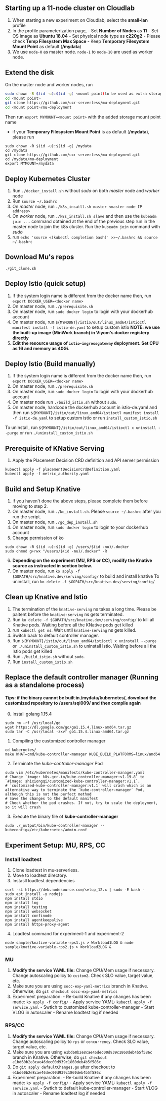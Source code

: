 ## Starting up a 11-node cluster on Cloudlab
1. When starting a new experiment on Cloudlab, select the **small-lan** profile
2. In the profile parameterization page, 
        - Set **Number of Nodes** as **11**
        - Set OS image as **Ubuntu 18.04**
        - Set physical node type as **c220g2**
        - Please check **Temp Filesystem Max Space**
        - Keep **Temporary Filesystem Mount Point** as default (**/mydata**)
3. We use `node-0` as master node. `node-1` to `node-10` are used as worker node.

## Extend the disk
On the master node and worker nodes, run
```bash
sudo chown -R $(id -u):$(id -g) <mount point(to be used as extra storage)>
cd <mount point>
git clone https://github.com/ucr-serverless/mu-deployment.git
cd <mount point>/mu-deployment
```
Then run `export MYMOUNT=<mount point>` with the added storage mount point name

- if your **Temporary Filesystem Mount Point** is as default (**/mydata**), please run
```
sudo chown -R $(id -u):$(id -g) /mydata
cd /mydata
git clone https://github.com/ucr-serverless/mu-deployment.git
cd /mydata/mu-deployment
export MYMOUNT=/mydata
```

## Deploy Kubernetes Cluster
1. Run `./docker_install.sh` without *sudo* on both *master* node and *worker* node
2. Run `source ~/.bashrc`
3. On *master* node, run `./k8s_insatll.sh master <master node IP address>`
4. On *worker* node, run `./k8s_install.sh slave` and then use the `kubeadm join ...` command obtained at the end of the previous step run in the master node to join the k8s cluster. Run the `kubeadm join` command with *sudo*
5. run `echo 'source <(kubectl completion bash)' >>~/.bashrc && source ~/.bashrc`

## Download Mu's repos
```
./git_clone.sh
```

## Deploy Istio (quick setup)
1. If the system login name is different from the docker name then, run `export DOCKER_USER=<docker name>`
2. On master node, run `./prerequisite.sh`
3. On master node, run `sudo docker login` to login with your dockerhub account
4. On master node, run `${MYMOUNT}/istio/out/linux_amd64/istioctl manifest install -f istio-de.yaml` to setup custom istio
**NOTE: we use the built-up image (MinWork branch) in Viyom's docker registery directly**
5. **Edit the resource usage of `istio-ingressgateway` deployment. Set CPU as 16 and memory as 40Gi.**

## Deploy Istio (Build manually)
1. If the system login name is different from the docker name then, run `export DOCKER_USER=<docker name>`
2. On master node, run `./prerequisite.sh`
3. On master node, run `sudo docker login` to login with your dockerhub account
4. On master node run `./build_istio.sh` without `sudo`.
5. On master node, hardcode the dockerhub account in istio-de.yaml and then run `${MYMOUNT}/istio/out/linux_amd64/istioctl manifest install -f istio-de.yaml` to setup custom istio or run `install_custom_istio.sh`

To uninstall, run `${MYMOUNT}/istio/out/linux_amd64/istioctl x uninstall --purge` or run `./uninstall_custom_istio.sh`

## Prerequisite of KNative Serving
1. Apply the Placement Decision CRD definition and API server permission
```
kubectl apply -f placementDecisionCrdDefinition.yaml
kubectl apply -f metric_authority.yaml
```

## Build and Setup Knative
1. If you haven't done the above steps, please complete them before moving to step 2.
2. On master node, run `./ko_install.sh`. Please `source ~/.bashrc` after you run the script.
3. On master node, run `./go_dep_install.sh`
4. On master node, run `sudo docker login` to login to your dockerhub account
5. Change permission of ko
```
sudo chown -R $(id -u):$(id -g) /users/$(id -nu)/.docker
sudo chmod g+rwx "/users/$(id -nu)/.docker" -R
```
6. **Depending on the experiment (MU, RPS or CC), modify the Knative source as instructed in section below.**
7. On master node, run `ko apply -f $GOPATH/src/knative.dev/serving/config/` to build and install knative
To uninstall, run `ko delete -f $GOPATH/src/knative.dev/serving/config/`

## Clean up Knative and Istio
1. The termination of the `knative-serving` ns takes a long time. Please be paitent before the `knative-serving` ns gets terminated.
2. Run `ko delete -f $GOPATH/src/knative.dev/serving/config/` to kill all Knative pods. Waiting before all the KNative pods get killed
3. run `kubectl get ns`. Wait until `knative-serving` ns gets killed.
4. Switch back to default controller manager. 
5. Run `${MYMOUNT}/istio/out/linux_amd64/istioctl x uninstall --purge` or `./uninstall_custom_istio.sh` to uninstall Istio. Waiting before all the Istio pods get killed
6. Run `./build_istio.sh` without `sudo`.
7. Run `install_custom_istio.sh`

## Replace the default controller manager (Running as a standalone process)
#### Tips: if the binary cannot be built in /mydata/kubernetes/, download the customized repository to /users/sqi009/ and then complie again
0. Install golang 1.15.4
```
sudo rm -rf /usr/local/go
wget https://dl.google.com/go/go1.15.4.linux-amd64.tar.gz
sudo tar -C /usr/local -zxvf go1.15.4.linux-amd64.tar.gz
```
1. Compiling the customized controller manager
```
cd kubernetes/
make WHAT=cmd/kube-controller-manager KUBE_BUILD_PLATFORMS=linux/amd64
```
2. Terminate the *kube-controller-manager* Pod
```
sudo vim /etc/kubernetes/manifests/kube-controller-manager.yaml
# Change `image: k8s.gcr.io/kube-controller-manager:v1.19.8` to `#image: shixiongqi/customized-kube-controller-manager:v1.1`.
# `customized-kube-controller-manager:v1.1` will crash which is an alternative way to terminate the `kube-controller-manager` Pod, although this is not the perfect method
# Save the changes to the default manifest
# Check whether the pod crashes. If not, try to scale the deployment, so it will crash
```
3. Execute the binary file of **kube-controller-manager**
```
sudo ./_output/bin/kube-controller-manager --kubeconfig=/etc/kubernetes/admin.conf
```

## Experiment Setup: MU, RPS, CC
### Install loadtest
1. Clone loadtest in mu-serverless.
2. Move to loadtest directory.
3. Instasll loadtest dependencies
```
curl -sL https://deb.nodesource.com/setup_12.x | sudo -E bash -
sudo apt install -y nodejs
npm install stdio
npm install log
npm install testing
npm install websocket
npm install confinode
npm install agentkeepalive
npm install https-proxy-agent
```
4. Loadtest command for experiment-1 and experiment-2
```
node sample/knative-variable-rps1.js > Workload1LOG & node sample/knative-variable-rps2.js > Workload2LOG &
```

### MU
1. **Modify the service YAML file:** Change CPU/Mem usage if necessary. Change autoscaling policy to `custom2`. Check SLO value, target value, etc.
2. Make sure you are using `socc-exp-yaml-metrics` branch in Knative. Otherwise, do `git checkout socc-exp-yaml-metrics`
3. Experiment preparation:
        - Re-build Knative if any changes has been made: `ko apply -f config/`
        - Apply service YAML: `kubectl apply -f service.yaml`
        - Swtich to customized kube-controller-manager
        - Start VLOG in autoscaler
        - Rename loadtest log if needed

### RPS/CC
1. **Modify the service YAML file:** Change CPU/Mem usage if necessary. Change autoscaling policy to `rps` or `concurrency`. Check SLO value, target value, etc.
2. Make sure you are using `e1bd60b2e8cae46dec00d939c1860deb4b5f586c` branch in Knative. Otherwise, do `git checkout e1bd60b2e8cae46dec00d939c1860deb4b5f586c`
3. Do `git apply defaultChanges.go` after checkout to `e1bd60b2e8cae46dec00d939c1860deb4b5f586c`
4. Experiment preparation:
        - Re-build Knative if any changes has been made: `ko apply -f config/`
        - Apply service YAML: `kubectl apply -f service.yaml`
        - Swtich to default kube-controller-manager
        - Start VLOG in autoscaler
        - Rename loadtest log if needed

<!-- ## Replace the default controller manager (Running as a static Pod)
1. Compiling the customized controller manager
```
cd kubernetes/
sudo ./build/run.sh make WHAT=cmd/kube-controller-manager KUBE_BUILD_PLATFORMS=linux/amd64
```
2. Package the kube-controller-manager binary into a container image. Save the Dockerfile in the Kubernetes directory (`kubernetes/`). See <https://kubernetes.io/docs/tasks/extend-kubernetes/configure-multiple-schedulers/>
```
FROM busybox
ADD ./_output/dockerized/bin/linux/amd64/kube-controller-manager /usr/local/bin/kube-controller-manager
```
3. Login to the docker hub before continuing. If you already loged in, skip to next step
```
sudo docker login
# Enter your username and password
```
4. Build the image and push it to the docker registry. **Run the following commmands in the directory of the Dockerfile. A version tag need to be specified before building the image**
```
docker build -f $DOCKERFILE -t customized-kube-controller-manager:$VERSION .
docker tag customized-kube-controller-manager:$VERSION shixiongqi/customized-kube-controller-manager:$VERSION
docker push shixiongqi/customized-kube-controller-manager:$VERSION
```
5. Modify the image registry in the default kube-controller-manager manifest
```
sudo vim /etc/kubernetes/manifests/kube-controller-manager.yaml
# Change `image: k8s.gcr.io/kube-controller-manager:v1.19.8` to `#image: shixiongqi/customized-kube-controller-manager:$VERSION`. Specify the version tag of the latest built
# Save the changes to the default manifest

# Replace the default kube-controller-manager
sudo kubectl replace -f /etc/kubernetes/manifests/kube-controller-manager.yaml

# Check if the replacement is success by 'kubectl describe pod $KUBE_CONTROLLER_MANAGER_POD -n kube-system' and creating a new user Pod
```
6. Printout the logs in the kube-controller-manager
```
kubectl logs $KUBE_CONTROLLER_MANAGER_POD -n kube-system
``` -->
